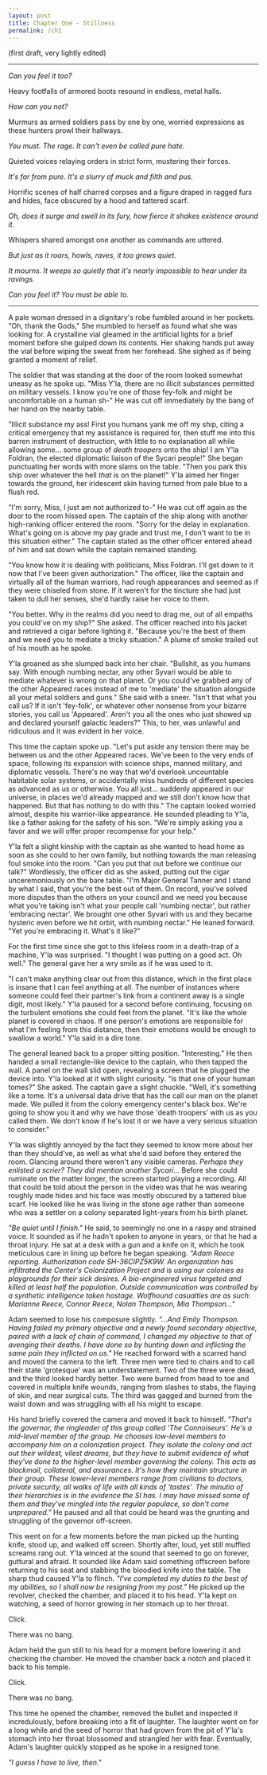 ```yaml
---
layout: post
title: Chapter One - Stillness
permalink: /ch1
---
```


(first draft, very lightly edited)

---

*Can you feel it too?*

Heavy footfalls of armored boots resound in endless, metal halls.

*How can you not?*

Murmurs as armed soldiers pass by one by one, worried expressions as these hunters prowl their hallways.

*You must. The rage. It can't even be called pure hate.*

Quieted voices relaying orders in strict form, mustering their forces.

*It's far from pure. It's a slurry of muck and filth and pus.*

Horrific scenes of half charred corpses and a figure draped in ragged furs and hides, face obscured by a hood and tattered scarf.

*Oh, does it surge and swell in its fury, how fierce it shakes existence around it.*

Whispers shared amongst one another as commands are uttered.

*But just as it roars, howls, raves, it too grows quiet.*

*It mourns. It weeps so quietly that it's nearly impossible to hear under its ravings.*

*Can you feel it? You must be able to.*

---

A pale woman dressed in a dignitary's robe fumbled around in her pockets. "Oh, thank the Gods," She mumbled to herself as found what she was looking for. A crystalline vial gleamed in the artificial lights for a brief moment before she gulped down its contents. Her shaking hands put away the vial before wiping the sweat from her forehead.  She sighed as if being granted a moment of relief. 

The soldier that was standing at the door of the room looked somewhat uneasy as he spoke up. "Miss Y'la, there are no illicit substances permitted on military vessels. I know you're one of those fey-folk and might be uncomfortable on a human sh-" He was cut off immediately by the bang of her hand on the nearby table.

"Illicit substance my ass! First you humans yank me off my ship, citing a critical emergency that my assistance is required for, then stuff me into this barren instrument of destruction, with little to no explanation all while allowing some... some group of *death troopers* onto the ship! I am Y'la Foldran, the elected diplomatic liaison of the Sycari people!" She began punctuating her words with more slams on the table. "Then you park this ship over whatever the hell *that* is on the planet!"  Y'la aimed her finger towards the ground, her iridescent skin having turned from pale blue to a flush red.

"I'm sorry, Miss, I just am not authorized to-" He was cut off again as the door to the room hissed open. The captain of the ship along with another high-ranking officer entered the room. "Sorry for the delay in explanation. What's going on is above my pay grade and trust me,  I don't want to be in this situation either." The captain stated as the other officer entered ahead of him and sat down while the captain remained standing. 

"You know how it is dealing with politicians, Miss Foldran. I'll get down to it now that I've been given authorization." The officer, like the captain and virtually all of the human warriors, had rough appearances and seemed as if they were chiseled from stone. If it weren't for the tincture she had just taken to dull her senses, she'd hardly raise her voice to them.

"You better. Why in the realms did you need to drag me,  out of all empaths you could've on my ship?" She asked. The officer reached into his jacket and retrieved a cigar before lighting it. "Because you're the best of them and we need you to mediate a tricky situation." A plume of smoke trailed out of his mouth as he spoke. 

Y'la groaned as she slumped back into her chair. "Bullshit, as you humans say. With enough numbing nectar, any other Syvari would be able to mediate whatever is wrong on that planet. Or you could've grabbed any of the other Appeared races instead of me to 'mediate' the situation alongside all your metal soldiers and guns." She said with a sneer. "Isn't that what you call us? If it isn't 'fey-folk', or whatever other nonsense from your bizarre stories, you call us 'Appeared'. Aren't you all the ones who just showed up and declared yourself galactic leaders?" This, to her, was unlawful and ridiculous and it was evident in her voice. 

This time the captain spoke up. "Let's put aside any tension there may be between us and the other Appeared races. We've been to the very ends of space, following its expansion with science ships, manned military, and diplomatic vessels. There's no way that we'd overlook uncountable habitable solar systems, or accidentally miss hundreds of different species as advanced as us or otherwise. You all just... suddenly appeared in our universe, in places we'd already mapped and we still don't know how that happened. But that has nothing to do with this." The captain looked worried almost, despite his warrior-like appearance. He sounded pleading to Y'la, like a father asking for the safety of his son. "We're simply asking you a favor and we will offer proper recompense for your help."

Y'la felt a slight kinship with the captain as she wanted to head home as soon as she could to her own family, but nothing towards the man releasing foul smoke into the room. "Can you put that out before we continue our talk?" Wordlessly, the officer did as she asked, putting out the cigar unceremoniously on the bare table. "I'm Major General Tanner and I stand by what I said, that you're the best out of them. On record, you've solved more disputes than the others on your council and we need you because what you're taking isn't what your people call 'numbing nectar', but rather 'embracing nectar'. We brought one other Syvari with us and they became hysteric even before we hit orbit, with numbing nectar." He leaned forward. "Yet you're embracing it. What's it like?"

For the first time since she got to this lifeless room in a death-trap of a machine, Y'la was surprised. "I thought I was putting on a good act. Oh well." The general gave her a wry smile as if he was used to it.

"I can't make anything clear out from this distance, which in the first place is insane that I can feel anything at all. The number of instances where someone could feel their partner's link from a continent away is a single digit, most likely." Y'la paused for a second before continuing, focusing on the turbulent emotions she could feel from the planet. "It's like the whole planet is covered in chaos. If one person's emotions are responsible for what I'm feeling from this distance, then their emotions would be enough to swallow a world." Y'la said in a dire tone.

The general leaned back to a proper sitting position. "Interesting." He then handed a small rectangle-like device to the captain, who then tapped the wall. A panel on the wall slid open, revealing a screen that he plugged the device into. Y'la looked at it with slight curiosity. "Is that one of your human tomes?" She asked. The captain gave a slight chuckle. "Well, it's something like a tome. It's a universal data drive that has the call our man on the planet made. We pulled it from the colony emergency center's black box. We're going to show you it and why we have those 'death troopers' with us as you called them. We don't know if he's lost it or we have a very serious situation to consider."

Y'la was slightly annoyed by the fact they seemed to know more about her than they should've, as well as what she'd said before they entered the room. Glancing around there weren't any visible cameras. *Perhaps they enlisted a scrier? They did mention another Sycari...* Before she could ruminate on the matter longer, the screen started playing a recording. All that could be told about the person in the video was that he was wearing roughly made hides and his face was mostly obscured by a tattered blue scarf. He looked like he was living in the stone age rather than someone who was a settler on a colony separated light-years from his birth planet. 

*"Be quiet until I finish."*  He said, to seemingly no one in a raspy and strained voice. It sounded as if he hadn't spoken to anyone in years, or that he had a throat injury. He sat at a desk with a gun and a knife on it, which he took meticulous care in lining up before he began speaking. *"Adam Reece reporting. Authorization code SH-36CIPZ5K9W.  An organization has infiltrated the Center's Colonization Project and is using our colonies as playgrounds for their sick desires. A bio-engineered virus targeted and killed at least half the population. Outside communication was controlled by a synthetic intelligence taken hostage. Wolfhound casualties are as such: Marianne Reece, Connor Reece, Nolan Thompson,  Mia Thompson..."*

Adam seemed to lose his composure slightly. *"...And Emily Thompson. Having failed my primary objective and a newly found secondary objective, paired with a lack of chain of command, I changed my objective to that of avenging their deaths. I have done so by hunting down and inflicting the same pain they inflicted on us."* He reached forward with a scarred hand and moved the camera to the left. Three men were tied to chairs and to call their state 'grotesque' was an understatement. Two of the three were dead, and the third looked hardly better. Two were burned from head to toe and covered in multiple knife wounds, ranging from slashes to stabs, the flaying of skin, and near surgical cuts. The third was gagged and burned from the waist down and was struggling with all his might to escape.

His hand briefly covered the camera and moved it back to himself. *"That's the governor, the ringleader of this group called 'The Connoiseurs'. He's a mid-level member of the group. He chooses low-level members to accompany him on a colonization project. They isolate the colony and act out their wildest, vilest dreams, but they have to submit evidence of what they've done to the higher-level member governing the colony. This acts as blackmail, collateral, and assurances. It's how they maintain structure in their group. These lower-level members range from civilians to doctors, private security, all walks of life with all kinds of 'tastes'. The minutia of their hierarchies is in the evidence the SI has. I may have missed some of them and they've mingled into the regular populace, so don't come unprepared."* He paused and all that could be heard was the grunting and struggling of the governor off-screen.

This went on for a few moments before the man picked up the hunting knife, stood up, and walked off screen. Shortly after, loud, yet still muffled screams rang out. Y'la winced at the sound that seemed to go on forever, guttural and afraid. It sounded like Adam said something offscreen before returning to his seat and stabbing the bloodied knife into the table. The sharp thud caused Y'la to flinch. *"I've completed my duties to the best of my abilities, so I shall now be resigning from my post."*  He picked up the revolver, checked the chamber, and placed it to his head. Y'la kept on watching, a seed of horror growing in her stomach up to her throat.

Click.

There was no bang.

Adam held the gun still to his head for a moment before lowering it and checking the chamber. He moved the chamber back a notch and placed it back to his temple.

Click. 

There was no bang.

This time he opened the chamber, removed the bullet and inspected it incredulously, before breaking into a fit of laughter. The laughter went on for a long while and the seed of horror that had grown from the pit of Y'la's stomach into her throat blossomed and strangled her with fear. Eventually, Adam's laughter quickly stopped as he spoke in a resigned tone.

*"I guess I have to live, then."*

